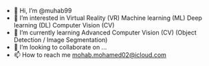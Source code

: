 - 👋 Hi, I’m @muhab99
- 👀 I’m interested in Virtual Reality (VR)
Machine learning (ML) Deep learning (DL) Computer Vision (CV)
- 🌱 I’m currently learning Advanced Computer Vision (CV) (Object Detection / Image Segmentation)
- 💞️ I’m looking to collaborate on ...
- 📫 How to reach me mohab.mohamed02@icloud.com

<!---
muhab99/muhab99 is a ✨ special ✨ repository because its `README.md` (this file) appears on your GitHub profile.
You can click the Preview link to take a look at your changes.
--->
